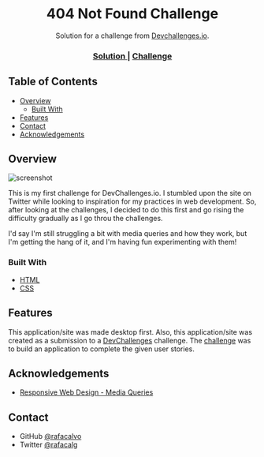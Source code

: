 <!-- Please update value in the {}  -->

<h1 align="center">404 Not Found Challenge</h1>

<div align="center">
   Solution for a challenge from  <a href="http://devchallenges.io" target="_blank" rel="noopener noreferrer">Devchallenges.io</a>.
</div>

<div align="center">
  <h3>
    <a href="https://{your-url-to-the-solution}" target="_blank" rel="noopener noreferrer">
      Solution
    </a>
    <span> | </span>
    <a href="https://devchallenges.io/challenges/wBunSb7FPrIepJZAg0sY" target="_blank" rel="noopener noreferrer">
      Challenge
    </a>
  </h3>
</div>

<!-- TABLE OF CONTENTS -->

## Table of Contents

- [Overview](#overview)
  - [Built With](#built-with)
- [Features](#features)
- [Contact](#contact)
- [Acknowledgements](#acknowledgements)

<!-- OVERVIEW -->

## Overview

![screenshot](https://i.ibb.co/m8yHHfw/404-page-1.png)

This is my first challenge for DevChallenges.io.
I stumbled upon the site on Twitter while looking to inspiration for my practices in web development. So, after looking at the challenges, I decided to do this first and go rising the difficulty gradually as I go throu the challenges.

I'd say I'm still struggling a bit with media queries and how they work, but I'm getting the hang of it, and I'm having fun experimenting with them!

### Built With

- [HTML](https://www.w3schools.com/html/)
- [CSS](https://www.w3schools.com/Css/)

## Features

This application/site was made desktop first. Also, this application/site was created as a submission to a [DevChallenges](https://devchallenges.io/challenges) challenge. The [challenge](https://devchallenges.io/challenges/wBunSb7FPrIepJZAg0sY) was to build an application to complete the given user stories.

## Acknowledgements

- [Responsive Web Design - Media Queries](https://www.w3schools.com/css/css_rwd_mediaqueries.asp)

## Contact

<!-- - Website [your-website.com](https://{your-web-site-link}) -->

- GitHub [@rafacalvo](https://github.com/rafacalvo)
- Twitter [@rafacalg](https://twitter.com/rafacalg)
